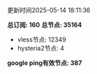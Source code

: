更新时间2025-05-14 18:11:36

**总订阅: 160**
**总节点: 35164**
- vless节点: 12349
- hysteria2节点: 4

**google ping有效节点: 387**
